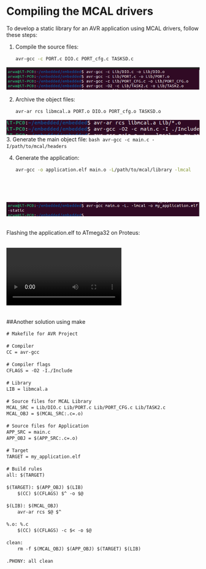 # Compiling the MCAL drivers

To develop a static library for an AVR application using MCAL drivers, follow these steps:

1. Compile the source files:
    ```bash
    avr-gcc -c PORT.c DIO.c PORT_cfg.c TASKSD.c
    ```
 ![Screenshot 10](../screenshots/Screenshot3.a.png)

2. Archive the object files:
    ```bash
    avr-ar rcs libmcal.a PORT.o DIO.o PORT_cfg.o TASKSD.o
    ```
 ![Screenshot 10](../screenshots/Screenshot3.b.png)
3. Generate the main object file:
    ```bash
    avr-gcc -c main.c -I/path/to/mcal/headers
    ```

4. Generate the application:
    ```bash
    avr-gcc -o application.elf main.o -L/path/to/mcal/library -lmcal
    ```
    <br>
<br>

 ![Screenshot 10](../screenshots/Screenshot3c.png)
     <br>
         <br>


Flashing the application.elf to ATmega32 on Proteus:
    <br>
    <br>

 ![Screenshot 10](../screenshots/video1.MP4)
     <br>
    <br>



##Another solution using make 
```
# Makefile for AVR Project

# Compiler
CC = avr-gcc

# Compiler flags
CFLAGS = -O2 -I./Include

# Library
LIB = libmcal.a

# Source files for MCAL Library
MCAL_SRC = Lib/DIO.c Lib/PORT.c Lib/PORT_CFG.c Lib/TASK2.c
MCAL_OBJ = $(MCAL_SRC:.c=.o)

# Source files for Application
APP_SRC = main.c
APP_OBJ = $(APP_SRC:.c=.o)

# Target
TARGET = my_application.elf

# Build rules
all: $(TARGET)

$(TARGET): $(APP_OBJ) $(LIB)
	$(CC) $(CFLAGS) $^ -o $@

$(LIB): $(MCAL_OBJ)
	avr-ar rcs $@ $^

%.o: %.c
	$(CC) $(CFLAGS) -c $< -o $@

clean:
	rm -f $(MCAL_OBJ) $(APP_OBJ) $(TARGET) $(LIB)

.PHONY: all clean

```

